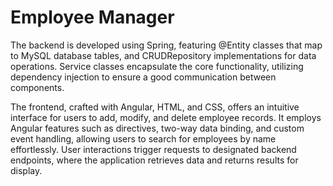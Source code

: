 # Employee Manager

The backend is developed using Spring, featuring @Entity classes that map to MySQL database tables, and CRUDRepository implementations for data operations. Service classes encapsulate the core functionality, utilizing dependency injection to ensure a good communication between components.

The frontend, crafted with Angular, HTML, and CSS, offers an intuitive interface for users to add, modify, and delete employee records. It employs Angular features such as directives, two-way data binding, and custom event handling, allowing users to search for employees by name effortlessly. User interactions trigger requests to designated backend endpoints, where the application retrieves data and returns results for display.
